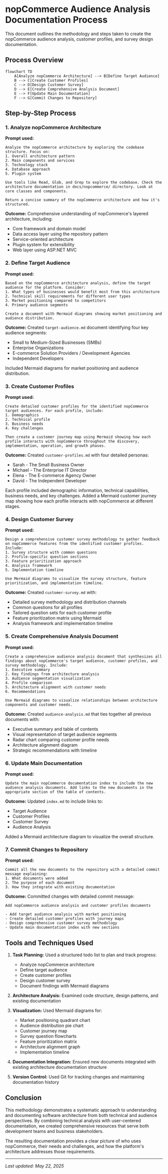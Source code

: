 # nopCommerce Audience Analysis Documentation Process

This document outlines the methodology and steps taken to create the nopCommerce audience analysis, customer profiles, and survey design documentation.

## Process Overview

```mermaid
flowchart TD
    A[Analyze nopCommerce Architecture] --> B[Define Target Audience]
    B --> C[Create Customer Profiles]
    C --> D[Design Customer Survey]
    D --> E[Create Comprehensive Analysis Document]
    E --> F[Update Main Documentation]
    F --> G[Commit Changes to Repository]
```

## Step-by-Step Process

### 1. Analyze nopCommerce Architecture

**Prompt used:**
```
Analyze the nopCommerce architecture by exploring the codebase structure. Focus on:
1. Overall architecture pattern
2. Main components and services
3. Technology stack
4. Database approach
5. Plugin system

Use tools like Read, Glob, and Grep to explore the codebase. Check the architecture documentation in docs/nopcommerce/ directory. Look at core classes and components.

Return a concise summary of the nopCommerce architecture and how it's structured.
```

**Outcome:** Comprehensive understanding of nopCommerce's layered architecture, including:
- Core framework and domain model
- Data access layer using the repository pattern
- Service-oriented architecture
- Plugin system for extensibility
- Web layer using ASP.NET MVC

### 2. Define Target Audience

**Prompt used:**
```
Based on the nopCommerce architecture analysis, define the target audience for the platform. Consider:
1. What types of businesses would benefit most from this architecture
2. Technical skill requirements for different user types
3. Market positioning compared to competitors
4. Primary audience segments

Create a document with Mermaid diagrams showing market positioning and audience distribution.
```

**Outcome:** Created `target-audience.md` document identifying four key audience segments:
- Small to Medium-Sized Businesses (SMBs)
- Enterprise Organizations
- E-commerce Solution Providers / Development Agencies
- Independent Developers

Included Mermaid diagrams for market positioning and audience distribution.

### 3. Create Customer Profiles

**Prompt used:**
```
Create detailed customer profiles for the identified nopCommerce target audiences. For each profile, include:
1. Demographics
2. Technical profile
3. Business needs
4. Key challenges

Then create a customer journey map using Mermaid showing how each profile interacts with nopCommerce throughout the discovery, implementation, operation, and growth phases.
```

**Outcome:** Created `customer-profiles.md` with four detailed personas:
- Sarah - The Small Business Owner
- Michael - The Enterprise IT Director
- Elena - The E-commerce Agency Owner
- David - The Independent Developer

Each profile included demographic information, technical capabilities, business needs, and key challenges. Added a Mermaid customer journey map showing how each profile interacts with nopCommerce at different stages.

### 4. Design Customer Survey

**Prompt used:**
```
Design a comprehensive customer survey methodology to gather feedback on nopCommerce features from the identified customer profiles. Include:
1. Survey structure with common questions
2. Profile-specific question sections
3. Feature prioritization approach
4. Analysis framework
5. Implementation timeline

Use Mermaid diagrams to visualize the survey structure, feature prioritization, and implementation timeline.
```

**Outcome:** Created `customer-survey.md` with:
- Detailed survey methodology and distribution channels
- Common questions for all profiles
- Tailored question sets for each customer profile
- Feature prioritization matrix using Mermaid
- Analysis framework and implementation timeline

### 5. Create Comprehensive Analysis Document

**Prompt used:**
```
Create a comprehensive audience analysis document that synthesizes all findings about nopCommerce's target audience, customer profiles, and survey methodology. Include:
1. Executive summary
2. Key findings from architecture analysis
3. Audience segmentation visualization
4. Profile comparison
5. Architecture alignment with customer needs
6. Recommendations

Use Mermaid diagrams to visualize relationships between architecture components and customer needs.
```

**Outcome:** Created `audience-analysis.md` that ties together all previous documents with:
- Executive summary and table of contents
- Visual representation of target audience segments
- Radar chart comparing customer profile needs
- Architecture alignment diagram
- Strategic recommendations with timeline

### 6. Update Main Documentation

**Prompt used:**
```
Update the main nopCommerce documentation index to include the new audience analysis documents. Add links to the new documents in the appropriate section of the table of contents.
```

**Outcome:** Updated `index.md` to include links to:
- Target Audience
- Customer Profiles
- Customer Survey
- Audience Analysis

Added a Mermaid architecture diagram to visualize the overall structure.

### 7. Commit Changes to Repository

**Prompt used:**
```
Commit all the new documents to the repository with a detailed commit message explaining:
1. What documents were added
2. The purpose of each document
3. How they integrate with existing documentation
```

**Outcome:** Committed changes with detailed commit message:
```
Add nopCommerce audience analysis and customer profiles documents

- Add target audience analysis with market positioning
- Create detailed customer profiles with journey maps
- Design comprehensive customer survey methodology
- Update main documentation index with new sections
```

## Tools and Techniques Used

1. **Task Planning:** Used a structured todo list to plan and track progress:
   - Analyze nopCommerce architecture
   - Define target audience
   - Create customer profiles
   - Design customer survey
   - Document findings with Mermaid diagrams

2. **Architecture Analysis:** Examined code structure, design patterns, and existing documentation

3. **Visualization:** Used Mermaid diagrams for:
   - Market positioning quadrant chart
   - Audience distribution pie chart
   - Customer journey map
   - Survey question flowcharts
   - Feature prioritization matrix
   - Architecture alignment graph
   - Implementation timeline

4. **Documentation Integration:** Ensured new documents integrated with existing architecture documentation structure

5. **Version Control:** Used Git for tracking changes and maintaining documentation history

## Conclusion

This methodology demonstrates a systematic approach to understanding and documenting software architecture from both technical and audience perspectives. By combining technical analysis with user-centered documentation, we created comprehensive resources that serve both development teams and business stakeholders.

The resulting documentation provides a clear picture of who uses nopCommerce, their needs and challenges, and how the platform's architecture addresses those requirements.

---

*Last updated: May 22, 2025*